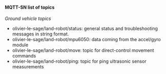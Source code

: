 #### MQTT-SN list of topics

*Ground vehicle topics*

- olivier-le-sage/land-robot/status: general status and troubleshooting messages in string format.
- olivier-le-sage/land-robot/mpu6050: data coming from the accel/gyro module
- olivier-le-sage/land-robot/move: topic for direct-control movement commands
- olivier-le-sage/land-robot/ping: topic for ping ultrasonic sensor measurements
